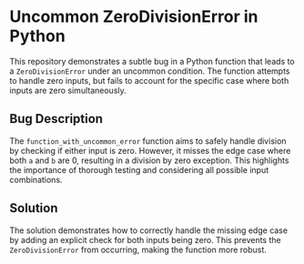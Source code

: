 # Uncommon ZeroDivisionError in Python

This repository demonstrates a subtle bug in a Python function that leads to a `ZeroDivisionError` under an uncommon condition.  The function attempts to handle zero inputs, but fails to account for the specific case where both inputs are zero simultaneously.

## Bug Description

The `function_with_uncommon_error` function aims to safely handle division by checking if either input is zero. However, it misses the edge case where both `a` and `b` are 0, resulting in a division by zero exception.  This highlights the importance of thorough testing and considering all possible input combinations.

## Solution

The solution demonstrates how to correctly handle the missing edge case by adding an explicit check for both inputs being zero.  This prevents the `ZeroDivisionError` from occurring, making the function more robust.